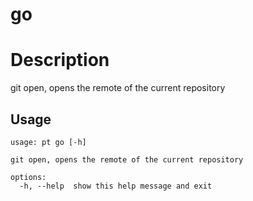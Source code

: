 # go

# Description

git open, opens the remote of the current repository

## Usage
```
usage: pt go [-h]

git open, opens the remote of the current repository

options:
  -h, --help  show this help message and exit
```